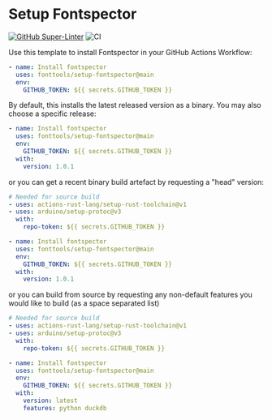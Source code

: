 # Setup Fontspector

[![GitHub Super-Linter](https://github.com/fonttools/setup-fontspector/actions/workflows/linter.yml/badge.svg)](https://github.com/super-linter/super-linter)
![CI](https://github.com/fonttools/setup-fontspector/actions/workflows/ci.yml/badge.svg)

Use this template to install Fontspector in your GitHub Actions Workflow:

```yaml
- name: Install fontspector
  uses: fonttools/setup-fontspector@main
  env:
    GITHUB_TOKEN: ${{ secrets.GITHUB_TOKEN }}
```

By default, this installs the latest released version as a binary. You may also
choose a specific release:

```yaml
- name: Install fontspector
  uses: fonttools/setup-fontspector@main
  env:
    GITHUB_TOKEN: ${{ secrets.GITHUB_TOKEN }}
  with:
    version: 1.0.1
```

or you can get a recent binary build artefact by requesting a "head" version:

```yaml
# Needed for source build
- uses: actions-rust-lang/setup-rust-toolchain@v1
- uses: arduino/setup-protoc@v3
  with:
    repo-token: ${{ secrets.GITHUB_TOKEN }}

- name: Install fontspector
  uses: fonttools/setup-fontspector@main
  env:
    GITHUB_TOKEN: ${{ secrets.GITHUB_TOKEN }}
  with:
    version: 1.0.1
```

or you can build from source by requesting any non-default features you would
like to build (as a space separated list)

```yaml
# Needed for source build
- uses: actions-rust-lang/setup-rust-toolchain@v1
- uses: arduino/setup-protoc@v3
  with:
    repo-token: ${{ secrets.GITHUB_TOKEN }}

- name: Install fontspector
  uses: fonttools/setup-fontspector@main
  env:
    GITHUB_TOKEN: ${{ secrets.GITHUB_TOKEN }}
  with:
    version: latest
    features: python duckdb
```
